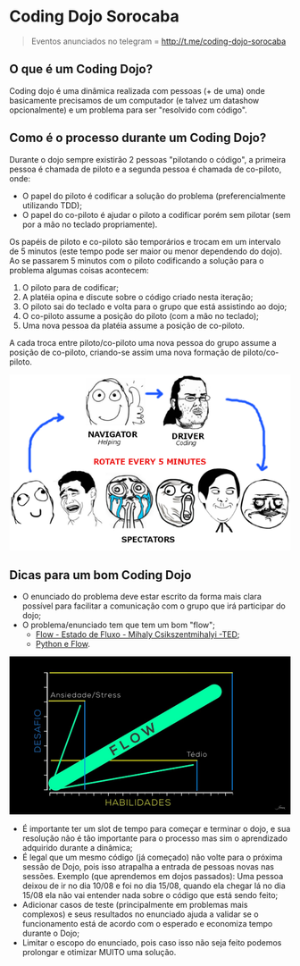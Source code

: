 # Coding Dojo Sorocaba

> Eventos anunciados no telegram = http://t.me/coding-dojo-sorocaba

## O que é um Coding Dojo?

Coding dojo é uma dinâmica realizada com pessoas (+ de uma) onde basicamente precisamos de um computador (e talvez um datashow opcionalmente) e um problema para ser "resolvido com código".

## Como é o processo durante um Coding Dojo?

Durante o dojo sempre existirão 2 pessoas "pilotando o código", a primeira pessoa é chamada de piloto e a segunda pessoa é chamada de co-piloto, onde:

- O papel do piloto é codificar a solução do problema (preferencialmente utilizando TDD);
- O papel do co-piloto é ajudar o piloto a codificar porém sem pilotar (sem por a mão no teclado propriamente).

Os papéis de piloto e co-piloto são temporários e trocam em um intervalo de 5 minutos (este tempo pode ser maior ou menor dependendo do dojo). Ao se passarem 5 minutos com o piloto codificando a solução para o problema algumas coisas acontecem:

1. O piloto para de codificar;
2. A platéia opina e discute sobre o código criado nesta iteração;
3. O piloto sai do teclado e volta para o grupo que está assistindo ao dojo;
4. O co-piloto assume a posição do piloto (com a mão no teclado);
5. Uma nova pessoa da platéia assume a posição de co-piloto.

A cada troca entre piloto/co-piloto uma nova pessoa do grupo assume a posição de co-piloto, criando-se assim uma nova formação de piloto/co-piloto.

![codingdojoflow](./images/codingdojoflow.png)

## Dicas para um bom Coding Dojo

- O enunciado do problema deve estar escrito da forma mais clara possível para facilitar a comunicação com o grupo que irá participar do dojo;
- O problema/enunciado tem que tem um bom "flow";
    - [Flow - Estado de Fluxo - Mihaly Csikszentmihalyi -TED](https://www.youtube.com/watch?v=BAljbVf-HXA);
    - [Python e Flow](https://github.com/dunossauro/slides/blob/master/Python%20e%20Flow.pdf).
   
![flow](./images/flow.png)

- É importante ter um slot de tempo para começar e terminar o dojo, e sua resolução não é tão importante para o processo mas sim o aprendizado adquirido durante a dinâmica;
- É legal que um mesmo código (já começado) não volte para o próxima sessão de Dojo, pois isso atrapalha a entrada de pessoas novas nas sessões. Exemplo (que aprendemos em dojos passados): Uma pessoa deixou de ir no dia 10/08 e foi no dia 15/08, quando ela chegar lá no dia 15/08 ela não vai entender nada sobre o código que está sendo feito;
- Adicionar casos de teste (principalmente em problemas mais complexos) e seus resultados no enunciado ajuda a validar se o funcionamento está de acordo com o esperado e economiza tempo durante o Dojo;
- Limitar o escopo do enunciado, pois caso isso não seja feito podemos prolongar e otimizar MUITO uma solução.
